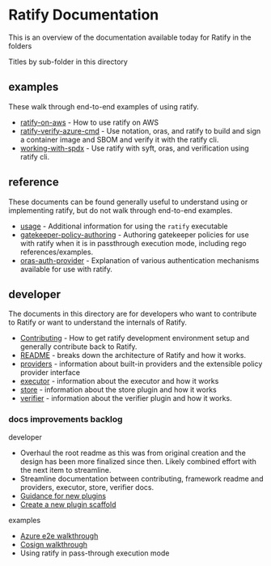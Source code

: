 # Ratify Documentation

This is an overview of the documentation available today for Ratify in the folders

Titles by sub-folder in this directory

## examples

These walk through end-to-end examples of using ratify.

- [ratify-on-aws](examples/ratify-on-aws.md) - How to use ratify on AWS
- [ratify-verify-azure-cmd](examples/ratify-verify-azure-cmd.md) - Use notation, oras, and ratify to build and sign a container image and SBOM and verify it with the ratify cli.
- [working-with-spdx](examples/working-with-spdx.md) - Use ratify with syft, oras, and verification using ratify cli.

## reference

These documents can be found generally useful to understand using or implementing ratify, but do not walk through end-to-end examples.

- [usage](reference/usage.md) - Additional information for using the `ratify` executable
- [gatekeeper-policy-authoring](reference/gatekeeper-policy-authoring.md) - Authoring gatekeeper policies for use with ratify when it is in passthrough execution mode, including rego references/examples.
- [oras-auth-provider](reference/oras-auth-provider.md) - Explanation of various authentication mechanisms available for use with ratify.

## developer

The documents in this directory are for developers who want to contribute to Ratify or want to understand the internals of Ratify.

- [Contributing](../CONTRIBUTING.md) - How to get ratify development environment setup and generally contribute back to Ratify.
- [README](./developer/README.md) - breaks down the architecture of Ratify and how it works.
- [providers](./developer/providers.md) - information about built-in providers and the extensible policy provider interface
- [executor](./developer/executor.md) - information about the executor and how it works
- [store](./developer/store.md) - information about the store plugin and how it works
- [verifier](./developer/verifier.md) - information about the verifier plugin and how it works.

### docs improvements backlog

developer

- Overhaul the root readme as this was from original creation and the design has been more finalized since then.  Likely combined effort with the next item to streamline.
- Streamline documentation between contributing, framework readme and providers, executor, store, verifier docs.
- [Guidance for new plugins](https://github.com/deislabs/ratify/issues/405)
- [Create a new plugin scaffold](https://github.com/deislabs/ratify/issues/8)

examples

- [Azure e2e walkthrough](https://github.com/deislabs/ratify/issues/59)
- [Cosign walkthrough](https://github.com/deislabs/ratify/issues/230)
- Using ratify in pass-through execution mode
